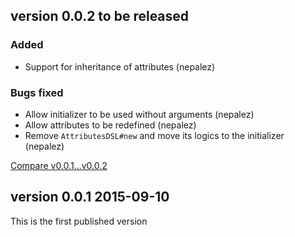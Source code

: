 ## version 0.0.2 to be released

### Added

* Support for inheritance of attributes (nepalez)

### Bugs fixed

* Allow initializer to be used without arguments (nepalez)
* Allow attributes to be redefined (nepalez)
* Remove `AttributesDSL#new` and move its logics to the initializer (nepalez)

[Compare v0.0.1...v0.0.2](https://github.com/nepalez/attributes_dsl/compare/v0.0.1...v0.0.2)

## version 0.0.1 2015-09-10

This is the first published version
